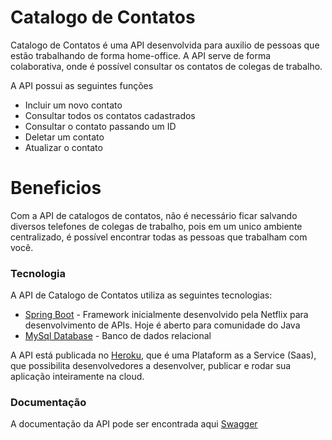 # Catalogo de Contatos 

Catalogo de Contatos é uma API desenvolvida para auxilio de pessoas que estão trabalhando de forma home-office. A API serve de forma colaborativa, onde é possível consultar os contatos de colegas de trabalho.

A API possui as seguintes funções

  - Incluir um novo contato
  - Consultar todos os contatos cadastrados
  - Consultar o contato passando um ID
  - Deletar um contato
  - Atualizar o contato

# Beneficios

Com a API de catalogos de contatos, não é necessário ficar salvando diversos telefones de colegas de trabalho, pois em um unico ambiente centralizado, é possível encontrar todas as pessoas que trabalham com você.

### Tecnologia

A API de Catalogo de Contatos utiliza as seguintes tecnologias:

* [Spring Boot](https://spring.io/projects/spring-boot) - Framework inicialmente desenvolvido pela Netflix para desenvolvimento de APIs. Hoje é aberto para comunidade do Java
* [MySql Database](http://mysql.com) - Banco de dados relacional

A API está publicada no [Heroku](http://heroku.com), que é uma Plataform as a Service (Saas), que possibilita desenvolvedores a desenvolver, publicar e rodar sua aplicação inteiramente na cloud.

### Documentação

A documentação da API pode ser encontrada aqui [Swagger](https://contatos-empresa.herokuapp.com/swagger-ui.html)
